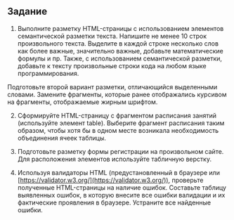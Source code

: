 ## Задание

1. Выполните разметку HTML-страницы с использованием элементов семантической разметки текста. Напишите не менее 10 строк произвольного текста. Выделите в каждой строке несколько слов как более важные, значительно важные, добавьте математические формулы и пр. Также, с использованием семантической разметки, добавьте к тексту произвольные строки кода на любом языке программирования.

Подготовьте второй вариант разметки, отличающийся выделенными словами. Замените фрагменты, которые ранее отображались курсивом на фрагменты, отображаемые жирным шрифтом.

2. Сформируйте HTML-страницу с фрагментом расписания занятий (используйте элемент table). Выберите фрагмент расписания таким образом, чтобы хотя бы в одном месте возникала необходимость объединения ячеек таблицы.

3. Подготовьте разметку формы регистрации на произвольном сайте. Для расположения элементов используйте табличную верстку.

4. Используя валидаторы HTML (предустановленный в браузере или [https://validator.w3.org/](https://validator.w3.org/)), проверьте полученные HTML-страницы на наличие ошибок. Составьте таблицу выявленных ошибок, в которую внесите все ошибки валидации и их фактические проявления в браузере. Устраните все найденные ошибки.